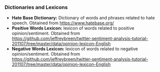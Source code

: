 ### Dictionaries and Lexicons

- __Hate Base Dictionary:__ Dictionary of words and phrases related to hate speech. Obtained from https://www.hatebase.org/
- __Positive Words Lexicon:__ lexicon of words related to positive opinion/sentiment. Obtained from https://github.com/jeffreybreen/twitter-sentiment-analysis-tutorial-201107/tree/master/data/opinion-lexicon-English
- __Negative Words Lexicon:__ lexicon of words related to negative opinion/sentiment. Obtained from https://github.com/jeffreybreen/twitter-sentiment-analysis-tutorial-201107/tree/master/data/opinion-lexicon-English

